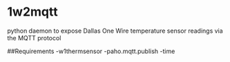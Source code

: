 # 1w2mqtt
python daemon to expose Dallas One Wire temperature sensor readings via the MQTT protocol

##Requirements
-w1thermsensor
-paho.mqtt.publish
-time
